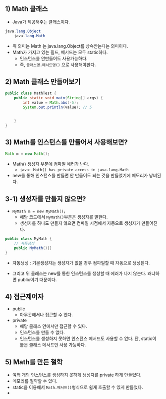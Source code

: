 ## 1) Math 클래스
- Java가 제공해주는 클래스이다.
```Java
java.lang.Object
	java.lang.Math
```
- 위 의미는 Math 는 java.lang.Object를 상속받는다는 의미이다.
- Math가 가지고 있는 필드, 메서드는 모두 static하다.
	- 인스턴스를 안만들어도 사용가능하다.
	- 즉, `클래스명.메서드명()` 으로 사용해야한다.
## 2) Math 클래스 만들어보기
```Java
public class MathTest {
	public static void main(String[] args) {
		int value = Math.abs(-5);
		System.out.println(value); // 5

		
	}
}
```

## 3) Math를 인스턴스를 만들어서 사용해보면?
```Java
Math m = new Math();
```
- Math() 생성자 부분에 컴파일 에러가 난다.
	- `java: Math() has private access in java.lang.Math`
- new를 통해 인스턴스를 만들면 안 만들어도 되는 것을 만들었기에 메모리가 낭비된다.

## 3-1) 생성자를 만들지 않으면?
- `MyMath m = new MyMath();`
	- 해당 코드에서 `MyMath()`부분은 생성자를 말한다.
	- 생성자를 하나도 만들지 않으면 컴파일 시점에서 자동으로 생성자가 만들어진다.

```Java
public class MyMath {
	// 자동생성
	public MyMath(){}
}
```
- 자동생성 : 기본생성자는 생성자가 없을 경우 컴파일할 때 자동으로 생성된다.

- 그리고 위 클래스는 new를 통한 인스턴스를 생성할 때 에러가 나지 않는다. 왜냐하면 public이기 때문이다.

## 4) 접근제어자
- public
	- 아무곳에서나 접근할 수 있다.
- private
	- 해당 클래스 안에서만 접근할 수 있다.
	- 인스턴스를 만들 수 없다.
	- 인스턴스를 생성하지 못하면 인스턴스 메서드도 사용할 수 없다. 단, static이 붙은 클래스 메서드만 사용 가능하다.


## 5) Math를 만든 철학
- 여러 개의 인스턴스를 생성하지 못하게 생성자를 private 하게 만들었다.
- 메모리를 절약할 수 있다.
- static을 이용해서 `Math.메서드()`형식으로 쉽게 호출할 수 있게 만들었다.
- 